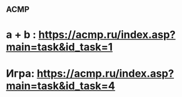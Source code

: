## ACMP
# a + b : https://acmp.ru/index.asp?main=task&id_task=1
# Игра: https://acmp.ru/index.asp?main=task&id_task=4
